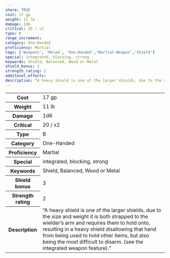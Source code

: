```yaml
---
share: TRUE
cost: 17 gp
weight: 11 lb
damage: 1d6
critical: 20 / x2
type: B
range_increment:
category: One-Handed
proficiency: Martial
tags: ['Weapons', 'Melee', 'One-Handed','Martial-Weapon','Shield']
special: integrated, blocking, strong
keywords: Shield, Balanced, Wood or Metal
shield_bonus: 3
strength_rating: 2
additonal_effects: 
description: “A heavy shield is one of the larger shields, due to the size and weight it is both strapped to the wielder’s arm and requires them to hold onto, resulting in a heavy shield disallowing that hand from being used to hold other items, but also being the most difficult to disarm. (see the integrated weapon feature).”
---
```

<p><span style="overflow-x: auto;"><table><tbody><tr><th>Cost</th><td>17 gp</td></tr><tr><th>Weight</th><td>11 lb</td></tr><tr><th>Damage</th><td>1d6</td></tr><tr><th>Critical</th><td>20 / x2</td></tr><tr><th>Type</th><td>B</td></tr><tr><th>Category</th><td>One-Handed</td></tr><tr><th>Proficiency</th><td>Martial</td></tr><tr><th>Special</th><td>integrated, blocking, strong</td></tr><tr><th>Keywords</th><td>Shield, Balanced, Wood or Metal</td></tr><tr><th>Shield bonus</th><td>3</td></tr><tr><th>Strength rating</th><td>2</td></tr><tr><th>Description</th><td>“A heavy shield is one of the larger shields, due to the size and weight it is both strapped to the wielder’s arm and requires them to hold onto, resulting in a heavy shield disallowing that hand from being used to hold other items, but also being the most difficult to disarm. (see the integrated weapon feature).”</td></tr></tbody></table></span></p>